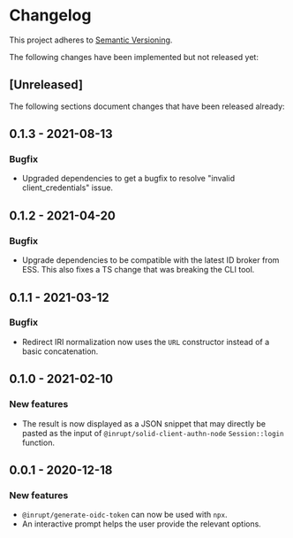 # Changelog

This project adheres to [Semantic Versioning](http://semver.org/spec/v2.0.0.html).

The following changes have been implemented but not released yet:

## [Unreleased]

The following sections document changes that have been released already:

## 0.1.3 - 2021-08-13

### Bugfix

- Upgraded dependencies to get a bugfix to resolve "invalid client_credentials" issue.

## 0.1.2 - 2021-04-20

### Bugfix

- Upgrade dependencies to be compatible with the latest ID broker from ESS. This
  also fixes a TS change that was breaking the CLI tool.

## 0.1.1 - 2021-03-12

### Bugfix

- Redirect IRI normalization now uses the `URL` constructor instead of a basic concatenation.

## 0.1.0 - 2021-02-10

### New features

- The result is now displayed as a JSON snippet that may directly be pasted as the
  input of `@inrupt/solid-client-authn-node` `Session::login` function.

## 0.0.1 - 2020-12-18

### New features

- `@inrupt/generate-oidc-token` can now be used with `npx`.
- An interactive prompt helps the user provide the relevant options.
